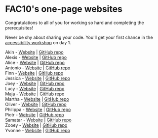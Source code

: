 # FAC10's one-page websites
Congratulations to all of you for working so hard and completing the prerequisites!

Never be shy about sharing your code. You'll get your first chance in the [accessibility workshop](https://github.com/jsms90/web-accessibility) on day 1.

Akin - [Website](http://www.akin-sowemimo.com/) | [GitHub repo](https://github.com/Akin909/myPage)  
Alexis - [Website](https://alexis-l8.github.io/) | [GitHub repo](https://github.com/alexis-l8/alexis-l8.github.io)    
Alice - [Website](https://conchobarmacnessa.github.io/) | [GitHub repo](https://github.com/ConchobarMacNessa/ConchobarMacNessa.github.io)  
Antonio - [Website](https://antoniotrkdz.github.io/) | [GitHub repo](https://github.com/antoniotrkdz/antoniotrkdz.github.io)  
Finn - [Website](https://finnhodgkin.github.io/) | [GitHub repo](https://github.com/finnhodgkin/finnhodgkin.github.io)  
Jessica - [Website](https://bo-bok.github.io/) | [GitHub repo](https://github.com/bo-bok/bo-bok.github.io)  
Joey - [Website](https://joeylouise.github.io/jls-portfolio/) | [GitHub repo](https://github.com/joeylouise/jls-portfolio)  
Lucy - [Website](https://lucyrose93.github.io/) | [GitHub repo](https://github.com/lucyrose93/lucyrose93.github.io)  
Maja - [Website](https://majakudlicka.github.io./) | [GitHub repo](https://github.com/majakudlicka/majakudlicka.github.io)  
Martha - [Website](https://smarthutza.github.io/) | [GitHub repo](https://github.com/smarthutza/smarthutza.github.io/)  
Oliver - [Website](http://www.oliverjam.es/) | [GitHub repo](https://github.com/oliverjam/website)  
Philippa - [Website](https://pbywater.github.io/) | [GitHub repo](https://github.com/pbywater/pbywater.github.io)  
Piotr - [Website](https://piotrberebecki.github.io/social-skills-hero/) | [GitHub repo](https://github.com/PiotrBerebecki/social-skills-hero)  
Samatar - [Website](https://samatar26.github.io/) | [GitHub repo](https://github.com/samatar26/samatar26.github.io/)  
Zooey - [Website](https://zooeymiller.github.io) | [GitHub repo](https://github.com/ZooeyMiller/ZooeyMiller.github.io)  
Yvonne - [Website](https://yvonne-liu.github.io) | [GitHub repo](https://github.com/yvonne-liu/yvonne-liu.github.io)
